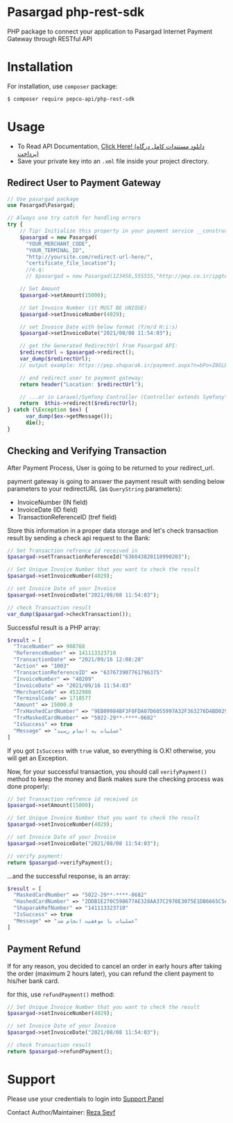 # Pasargad php-rest-sdk
PHP package to connect your application to Pasargad Internet Payment Gateway through RESTful API

# Installation
For installation, use `composer` package:

```bash
$ composer require pepco-api/php-rest-sdk
```

# Usage
 - To Read API Documentation, [Click Here! (دانلود مستندات کامل درگاه پرداخت)](https://www.pep.co.ir/wp-content/uploads/2019/06/1-__PEP_IPG_REST-13971020.Ver3_.00.pdf)
 - Save your private key into an `.xml` file inside your project directory.

## Redirect User to Payment Gateway
```php
// Use pasargad package
use Pasargad\Pasargad;

// Always use try catch for handling errors
try {
    // Tip! Initialize this property in your payment service __constructor() method!
    $pasargad = new Pasargad(
      "YOUR_MERCHANT_CODE",
      "YOUR_TERMINAL_ID",
      "http://yoursite.com/redirect-url-here/",
      "certificate_file_location");
      //e.q: 
      // $pasargad = new Pasargad(123456,555555,"http://pep.co.ir/ipgtest","../cert/cert.xml");

    // Set Amount
    $pasargad->setAmount(15000); 

    // Set Invoice Number (it MUST BE UNIQUE) 
    $pasargad->setInvoiceNumber(4029);

    // set Invoice Date with below format (Y/m/d H:i:s)
    $pasargad->setInvoiceDate("2021/08/08 11:54:03");

    // get the Generated RedirectUrl from Pasargad API:
    $redirectUrl = $pasargad->redirect();
    var_dump($redirectUrl);
    // output example: https://pep.shaparak.ir/payment.aspx?n=bPo+Z8GLB4oh5W0KVNohihxCu1qBB3kziabGvO1xqg8Y=  

    // and redirect user to payment gateway:
    return header("Location: $redirectUrl");

    // ...or in Laravel/Symfony Controller (Controller extends Symfony\Component\HttpFoundation\Response):
    return  $this->redirect($redirectUrl);
} catch (\Exception $ex) {
      var_dump($ex->getMessage());
      die();
}
```

## Checking and Verifying Transaction
After Payment Process, User is going to be returned to your redirect_url.

payment gateway is going to answer the payment result with sending below parameters to your redirectURL (as `QueryString` parameters):
 - InvoiceNumber (IN field) 
 - InvoiceDate (ID field) 
 - TransactionReferenceID (tref field) 

Store this information in a proper data storage and let's check transaction result by sending a check api request to the Bank:

```php
// Set Transaction refrence id received in 
$pasargad->setTransactionReferenceId("636843820118990203"); 

// Set Unique Invoice Number that you want to check the result
$pasargad->setInvoiceNumber(4029);

// set Invoice Date of your Invoice
$pasargad->setInvoiceDate("2021/08/08 11:54:03");

// check Transaction result
var_dump($pasargad->checkTransaction());
```

Successful result is a PHP array:
```php
$result = [
  "TraceNumber" => 908768
  "ReferenceNumber" => 141113323710
  "TransactionDate" => "2021/09/16 12:08:28"
  "Action" => "1003"
  "TransactionReferenceID" => "637673907761796375"
  "InvoiceNumber" => "40209"
  "InvoiceDate" => "2021/09/16 11:54:03"
  "MerchantCode" => 4532980
  "TerminalCode" => 1718577
  "Amount" => 15000.0
  "TrxHashedCardNumber" => "9EB09984BF3F0FDA07D6055997A32F363276D4BD029AE0C870E60DCFC37ED02C"
  "TrxMaskedCardNumber" => "5022-29**-****-0682"
  "IsSuccess" => true
  "Message" => "عمليات به اتمام رسيد"
]
```
If you got `IsSuccess` with `true` value, so everything is O.K! otherwise, you will get an Exception.

Now, for your successful transaction, you should call `verifyPayment()` method to keep the money and Bank makes sure the checking process was done properly:


```php
// Set Transaction refrence id received in 
$pasargad->setAmount(15000); 

// Set Unique Invoice Number that you want to check the result
$pasargad->setInvoiceNumber(4029);

// set Invoice Date of your Invoice
$pasargad->setInvoiceDate("2021/08/08 11:54:03");

// verify payment:
return $pasargad->verifyPayment();
```

...and the successful response, is an array:
```php
$result = [
  "MaskedCardNumber" => "5022-29**-****-0682"
  "HashedCardNumber" => "2DDB1E270C598677AE328AA37C2970E3075E1DB6665C5AAFD131C59F7FAD99F23680536B07C140D24AAD8355EA9725A5493AC48E0F48E39D50B54DB906958182"
  "ShaparakRefNumber" => "141113323710"
  "IsSuccess" => true
  "Message" => "عمليات با موفقيت انجام شد"
]
```

## Payment Refund
If for any reason, you decided to cancel an order in early hours after taking the order (maximum 2 hours later), you can refund the client payment to his/her bank card.

for this, use `refundPayment()` method:

```php
// Set Unique Invoice Number that you want to check the result
$pasargad->setInvoiceNumber(4029);

// set Invoice Date of your Invoice
$pasargad->setInvoiceDate("2021/08/08 11:54:03");

// check Transaction result
return $pasargad->refundPayment();
```

# Support
Please use your credentials to login into [Support Panel](https://my.pep.co.ir)

Contact Author/Maintainer: [Reza Seyf](https://twitter.com/seyfcode)